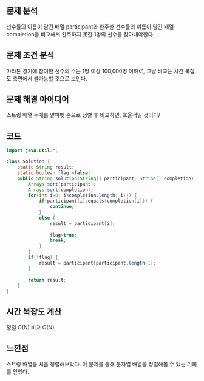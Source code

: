 ## 문제 분석
선수들의 이름이 담긴 배열 participant와 완주한 선수들의 이름이 담긴 배열 completion을 비교해서 완주하지 못한 1명의 선수를 찾아내야한다.
## 문제 조건 분석
마라톤 경기에 참여한 선수의 수는 1명 이상 100,000명 이하로, 그냥 비교는 시간 복잡도 측면에서 불가능할 것으로 보인다.
## 문제 해결 아이디어
스트링 배열 두개를 알파벳 순으로 정렬 후 비교하면, 효율적일 것이다/
## 코드
```java
import java.util.*;

class Solution {
    static String result;
	static boolean flag =false;
    public String solution(String[] participant, String[] completion) {
        Arrays.sort(participant);
        Arrays.sort(completion);
        for(int i=0; i<completion.length; i++) {
        	if(participant[i].equals(completion[i])) {
        		continue;
        	}
        	else {
        		result = participant[i];
        		
                flag=true;
        		break;
        	}
        }
        if(!flag) {
        	result = participant[participant.length-1];
        }
        
        return result;
    }
}
```

## 시간 복잡도 계산
정렬 O(N)
비교 O(N)

## 느낀점
스트링 배열을 처음 정렬해보았다. 이 문제를 통해 문자열 배열을 정렬해볼 수 있는 기회를 얻었다.
